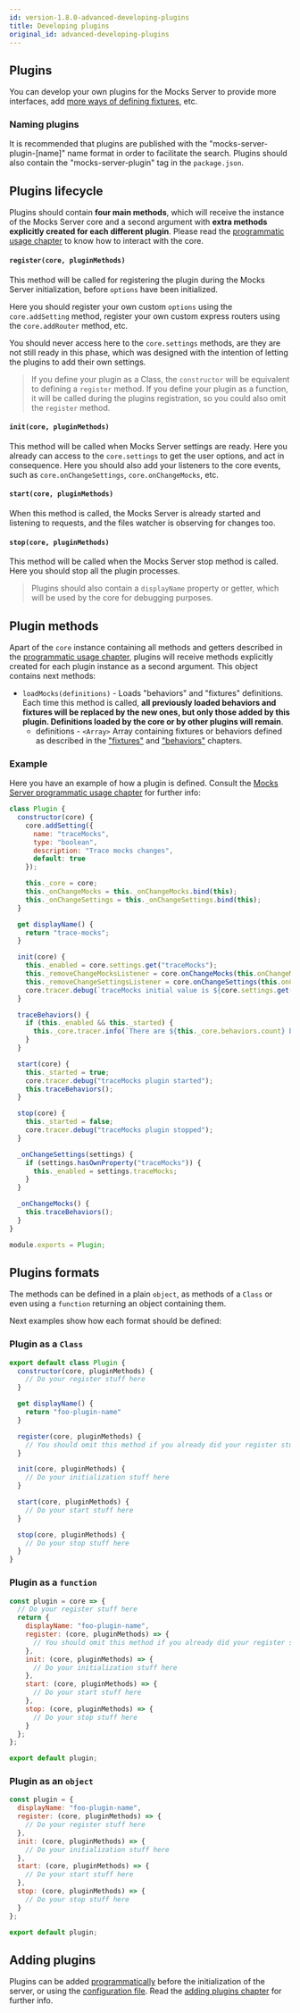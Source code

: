 ```yaml
---
id: version-1.8.0-advanced-developing-plugins
title: Developing plugins
original_id: advanced-developing-plugins
---
```


## Plugins

You can develop your own plugins for the Mocks Server to provide more interfaces, add [more ways of defining fixtures](advanced-custom-fixtures-handlers), etc.

### Naming plugins

It is recommended that plugins are published with the "mocks-server-plugin-[name]" name format in order to facilitate the search. Plugins should also contain the "mocks-server-plugin" tag in the `package.json`.

## Plugins lifecycle

Plugins should contain __four main methods__, which will receive the instance of the Mocks Server core and a second argument with __extra methods explicitly created for each different plugin__. Please read the [programmatic usage chapter](advanced-programmatic-usage.md) to know how to interact with the core.

#### `register(core, pluginMethods)`

This method will be called for registering the plugin during the Mocks Server initialization, before `options` have been initialized.

Here you should register your own custom `options` using the `core.addSetting` method, register your own custom express routers using the `core.addRouter` method, etc.

You should never access here to the `core.settings` methods, are they are not still ready in this phase, which was designed with the intention of letting the plugins to add their own settings.

> If you define your plugin as a Class, the `constructor` will be equivalent to defining a `register` method. If you define your plugin as a function, it will be called during the plugins registration, so you could also omit the `register` method.

#### `init(core, pluginMethods)`

This method will be called when Mocks Server settings are ready. Here you already can access to the `core.settings` to get the user options, and act in consequence. Here you should also add your listeners to the core events, such as `core.onChangeSettings`, `core.onChangeMocks`, etc.

#### `start(core, pluginMethods)`

When this method is called, the Mocks Server is already started and listening to requests, and the files watcher is observing for changes too.

#### `stop(core, pluginMethods)`

This method will be called when the Mocks Server stop method is called. Here you should stop all the plugin processes.

> Plugins should also contain a `displayName` property or getter, which will be used by the core for debugging purposes.

## Plugin methods

Apart of the `core` instance containing all methods and getters described in the [programmatic usage chapter](advanced-programmatic-usage.md), plugins will receive methods explicitly created for each plugin instance as a second argument. This object contains next methods:

* `loadMocks(definitions)` - Loads "behaviors" and "fixtures" definitions. Each time this method is called, __all previously loaded behaviors and fixtures will be replaced by the new ones, but only those added by this plugin. Definitions loaded by the core or by other plugins will remain__.
  * definitions - `<Array>` Array containing fixtures or behaviors defined as described in the ["fixtures"](get-started-fixtures) and ["behaviors"](get-started-behaviors) chapters.

### Example

Here you have an example of how a plugin is defined. Consult the [Mocks Server programmatic usage chapter](advanced-programmatic-usage.md) for further info:

```javascript
class Plugin {
  constructor(core) {
    core.addSetting({
      name: "traceMocks",
      type: "boolean",
      description: "Trace mocks changes",
      default: true
    });

    this._core = core;
    this._onChangeMocks = this._onChangeMocks.bind(this);
    this._onChangeSettings = this._onChangeSettings.bind(this);
  }

  get displayName() {
    return "trace-mocks";
  }

  init(core) {
    this._enabled = core.settings.get("traceMocks");
    this._removeChangeMocksListener = core.onChangeMocks(this.onChangeMocks);
    this._removeChangeSettingsListener = core.onChangeSettings(this.onChangeSettings);
    core.tracer.debug(`traceMocks initial value is ${core.settings.get("traceMocks")}`);
  }

  traceBehaviors() {
    if (this._enabled && this._started) {
      this._core.tracer.info(`There are ${this._core.behaviors.count} behaviors available`);
    }
  }

  start(core) {
    this._started = true;
    core.tracer.debug("traceMocks plugin started");
    this.traceBehaviors();
  }

  stop(core) {
    this._started = false;
    core.tracer.debug("traceMocks plugin stopped");
  }

  _onChangeSettings(settings) {
    if (settings.hasOwnProperty("traceMocks")) {
      this._enabled = settings.traceMocks;
    }
  }

  _onChangeMocks() {
    this.traceBehaviors();
  }
}

module.exports = Plugin;
```

## Plugins formats

The methods can be defined in a plain `object`, as methods of a `Class` or even using a `function` returning an object containing them.

Next examples show how each format should be defined:

### Plugin as a `Class`

```javascript
export default class Plugin {
  constructor(core, pluginMethods) {
    // Do your register stuff here
  }

  get displayName() {
    return "foo-plugin-name"
  }

  register(core, pluginMethods) {
    // You should omit this method if you already did your register stuff in the constructor
  }

  init(core, pluginMethods) {
    // Do your initialization stuff here
  }

  start(core, pluginMethods) {
    // Do your start stuff here
  }

  stop(core, pluginMethods) {
    // Do your stop stuff here
  }
}
```

### Plugin as a `function`

```javascript
const plugin = core => {
  // Do your register stuff here
  return {
    displayName: "foo-plugin-name",
    register: (core, pluginMethods) => {
      // You should omit this method if you already did your register stuff
    },
    init: (core, pluginMethods) => {
      // Do your initialization stuff here
    },
    start: (core, pluginMethods) => {
      // Do your start stuff here
    },
    stop: (core, pluginMethods) => {
      // Do your stop stuff here
    }
  };
};

export default plugin;
```

### Plugin as an `object`

```javascript
const plugin = {
  displayName: "foo-plugin-name",
  register: (core, pluginMethods) => {
    // Do your register stuff here
  },
  init: (core, pluginMethods) => {
    // Do your initialization stuff here
  },
  start: (core, pluginMethods) => {
    // Do your start stuff here
  },
  stop: (core, pluginMethods) => {
    // Do your stop stuff here
  }
};

export default plugin;
```

## Adding plugins

Plugins can be added [programmatically](advanced-programmatic-usage.md) before the initialization of the server, or using the [configuration file](configuration-file.md). Read the [adding plugins chapter](plugins-adding-plugins.md) for further info.
